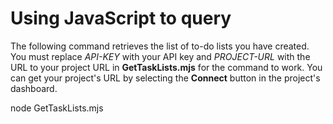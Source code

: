 # Using JavaScript to query

The following command retrieves the list of to-do lists you have created.
You must replace *API-KEY* with your API key and *PROJECT-URL* with the URL to your project URL in **GetTaskLists.mjs** for the command to work.
You can get your project's URL by selecting the **Connect** button in the project's dashboard.

node GetTaskLists.mjs
